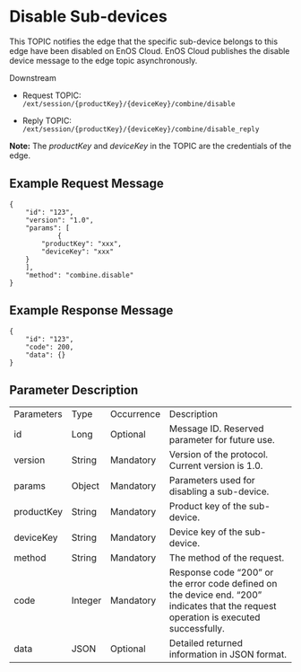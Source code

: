 # Disable Sub-devices

This TOPIC notifies the edge that the specific sub-device belongs to this edge have been disabled on EnOS Cloud. EnOS Cloud publishes
the disable device message to the edge topic asynchronously.

Downstream
- Request TOPIC: `/ext/session/{productKey}/{deviceKey}/combine/disable`

- Reply TOPIC: `/ext/session/{productKey}/{deviceKey}/combine/disable_reply`

**Note:** The *productKey* and *deviceKey* in the TOPIC are the credentials of the edge.

## Example Request Message

```
{
	"id": "123",
	"version": "1.0",
	"params": [
            {
		"productKey": "xxx",
		"deviceKey": "xxx"
	}
	],
	"method": "combine.disable"
}

```

## Example Response Message

```
{
	"id": "123",
	"code": 200,
	"data": {}
}
```

## Parameter Description​

<table>
  <tr>
    <td>Parameters</td>
    <td>Type​</td>
    <td>Occurrence </td>
    <td>Description</td>
  </tr>
  <tr>
    <td>id</td>
    <td>Long</td>
    <td>Optional</td>
    <td>Message ID. Reserved parameter for future use.</td>
  </tr>
  <tr>
    <td>version</td>
    <td>String</td>
    <td>Mandatory</td>
    <td>Version of the protocol. Current version is 1.0.</td>
  </tr>
  <tr>
    <td>params</td>
    <td>Object</td>
    <td>Mandatory</td>
    <td>Parameters used for disabling a sub-device.</td>
  </tr>
  <tr>
    <td>productKey</td>
    <td>String</td>
    <td>Mandatory</td>
    <td>Product key of the sub-device.</td>
  </tr>
  <tr>
    <td>deviceKey</td>
    <td>String</td>
    <td>Mandatory</td>
    <td>Device key of the sub-device.</td>
  </tr>
  <tr>
    <td>method</td>
    <td>String</td>
    <td>Mandatory</td>
    <td>The method of the request.</td>
  </tr>
  <tr>
    <td>code</td>
    <td>Integer</td>
    <td>Mandatory</td>
    <td>Response code &ldquo;200&rdquo; or the error code defined on the device end. &ldquo;200&rdquo; indicates that the request operation is executed successfully. </td>
  </tr>
  <tr>
    <td>data</td>
    <td>JSON</td>
    <td>Optional </td>
    <td>Detailed returned information in JSON format. </td>
  </tr>
</table>

